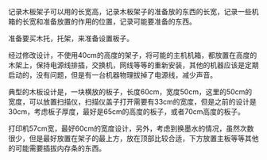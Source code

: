 记录木板架子可以用的长宽高，记录木板架子的准备放的东西的长宽，记录一些机箱的长宽和准备放置的作用的位置，记录可能要准备的东西。

准备要买木托，托架，来准备设置板子。

经过修改设计，不使用40cm的高度的架子，将可能的主机机箱，都放置在高度的木架上，保持电源线排插，交换机，网线等等的重新安装，其他的机器应该是定期启动的，没有问题，但是有一台机器物理拔掉了电源线，减少声音。


典型的木板设计是，一块横放的板子，长度60cm，宽度50cm，这里的50cm的宽度，可以放置扫描仪，扫描仪盖子打开需要有33cm的宽度，但是之前的设计是30cm，考虑板子厚度，最好是65cm的高度的板子，或者70cm高度的板子。

打印机57cm宽，最好60cm的宽度设计，另外，考虑到换墨水的情况，虽然次数很少，但是最好放置在架子的最上方，放在顶部比较合适，下方放置主板等等其他的可能需要插拔内存条的东西。

